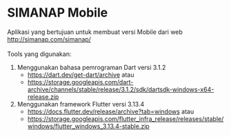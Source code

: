 # SIMANAP Mobile

Aplikasi yang bertujuan untuk membuat versi Mobile dari web http://simanap.com/simanap/<br>
<br>
Tools yang digunakan:<br>

1. Menggunakan bahasa pemrograman Dart versi 3.1.2
   - https://dart.dev/get-dart/archive atau
   - https://storage.googleapis.com/dart-archive/channels/stable/release/3.1.2/sdk/dartsdk-windows-x64-release.zip
2. Menggunakan framework Flutter versi 3.13.4
   - https://docs.flutter.dev/release/archive?tab=windows atau
   - https://storage.googleapis.com/flutter_infra_release/releases/stable/windows/flutter_windows_3.13.4-stable.zip
